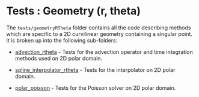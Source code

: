# Tests : Geometry (r, theta)

The `tests/geometryRTheta` folder contains all the code describing methods which are specific to a 2D curvilinear geometry containing a singular point. It is broken up into the following sub-folders:

- [advection\_rtheta](./advection_rtheta/README.md) - Tests for the advection operator and time integration methods used on 2D polar domain. 

- [spline\_interpolator\_rtheta](./spline_interpolator_rtheta/README.md) - Tests for the interpolator on 2D polar domain. 

- [polar\_poisson](./polar_poisson/README.md) - Tests for the Poisson solver on 2D polar domain.


